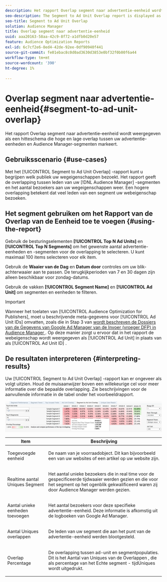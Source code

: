 ```yaml
---
description: Het rapport Overlap segment naar advertentie-eenheid wordt weergegeven als een hitteschema die hoge en lage overlap tussen uw advertentie-eenheden en Audience Manager-segmenten markeert.
seo-description: The Segment to Ad Unit Overlap report is displayed as a heat chart that highlights high and low overlaps between your Ad Units and Audience Manager segments.
seo-title: Segment to Ad Unit Overlap
solution: Audience Manager
title: Overlap segment naar advertentie-eenheid
uuid: aaa20163-58aa-42c9-8f72-a1dfb0d20e57
feature: Audience Optimization Reports
exl-id: 6c7cf2e6-8ed4-42de-92ee-0df90940f441
source-git-commit: fe01ebac8c0d0ad3630d3853e0bf32f0b00f6a44
workflow-type: tm+mt
source-wordcount: '390'
ht-degree: 1%

---
```


# Overlap segment naar advertentie-eenheid{#segment-to-ad-unit-overlap}

Het rapport Overlap segment naar advertentie-eenheid wordt weergegeven als een hitteschema die hoge en lage overlap tussen uw advertentie-eenheden en Audience Manager-segmenten markeert.

## Gebruiksscenario {#use-cases}

Met het [!UICONTROL Segment to Ad Unit Overlap] -rapport kunt u begrijpen welk publiek uw wegeigenschappen bezoekt. Het rapport geeft de overlapping tussen leden van uw [!DNL Audience Manager] -segmenten en het aantal bezoekers aan uw wegeigenschappen weer. Een hogere overlapping betekent dat veel leden van een segment uw webeigenschap bezoeken.

## Het segment gebruiken om het Rapport van de Overlap van de Eenheid toe te voegen {#using-the-report}

Gebruik de besturingselementen **[!UICONTROL Top N Ad Units]** en **[!UICONTROL Top N Segments]** om het gewenste aantal advertentie-eenheden en -segmenten voor de overlapping te selecteren. U kunt maximaal 100 items selecteren voor elk item.

Gebruik de **Waaier van de Dag** en **Datum door** controles om uw blik-achterwaaier aan te passen. De terugkijkperioden van 7 en 30 dagen zijn alleen beschikbaar voor zondag-datums.

Gebruik de vakken **[!UICONTROL Segment Name]** en **[!UICONTROL Ad Unit]** om segmenten en eenheden te filteren.

>[!IMPORTANT]
>
>Wanneer het toelaten van [!UICONTROL Audience Optimization for Publishers], moet u beschrijvende meta-gegevens voor [!UICONTROL Ad Unit IDs] omvatten, zoals die in Stap 3 van [&#x200B; wordt beschreven de Dossiers van de Gegevens van Google Ad Manager van de Invoer (vroeger DFP) in Audience Manager &#x200B;](../../../reporting/audience-optimization-reports/aor-publishers/import-dfp.md). Op deze manier zorgt u ervoor dat in het rapport de webeigenschap wordt weergegeven als [!UICONTROL Ad Unit] in plaats van als [!UICONTROL Ad Unit ID] .

## De resultaten interpreteren {#interpreting-results}

Uw [!UICONTROL Segment to Ad Unit Overlap] -rapport kan er ongeveer als volgt uitzien. Houd de muisaanwijzer boven een willekeurige cel voor meer informatie over die bepaalde overlapping. Zie beschrijvingen voor de aanvullende informatie in de tabel onder het voorbeeldrapport.

![](assets/publisher_segment_ad_unit_overlap.png)

<table id="table_22340F45B1B94D3796174CB30A60E212"> 
 <thead> 
  <tr> 
   <th colname="col1" class="entry"> Item </th> 
   <th colname="col2" class="entry"> Beschrijving </th> 
  </tr>
 </thead>
 <tbody> 
  <tr> 
   <td colname="col1"> <p><span class="wintitle"> Toegevoegde eenheid </span> </p> </td> 
   <td colname="col2"> <p>De naam van je voorraadobject. Dit kan bijvoorbeeld een van uw websites of een artikel op uw website zijn. </p> </td> 
  </tr> 
  <tr> 
   <td colname="col1"> <p><span class="wintitle"> Realtime aantal Uniques Segment </span> </p> </td> 
   <td colname="col2"> <p>Het aantal unieke bezoekers die in real time voor de gespecificeerde tijdwaaier werden gezien en die voor het segment op het ogenblik gekwalificeerd waren zij door <span class="keyword"> Audience Manager </span> werden gezien. </p> </td> 
  </tr> 
  <tr> 
   <td colname="col1"> <p><span class="wintitle"> Aantal unieke eenheden toevoegen </span> </p> </td> 
   <td colname="col2"> <p>Het aantal bezoekers voor deze specifieke advertentie-eenheid. Deze informatie is afkomstig uit de logboeken van Google Ad Manager. </p> </td> 
  </tr> 
  <tr> 
   <td colname="col1"> <p><span class="wintitle"> Aantal Uniques overlappen </span> </p> </td> 
   <td colname="col2"> <p>De leden van uw segment die aan het punt van de advertentie-eenheid werden blootgesteld. </p> </td> 
  </tr> 
  <tr> 
   <td colname="col1"> <p><span class="wintitle"> Overlap Percentage </span> </p> </td> 
   <td colname="col2"> <p>De overlapping tussen ad-unit en segmentpopulaties. Dit is het <span class="wintitle"> Aantal van Uniques van de Overlappen </span>, die als percentage van het <span class="wintitle"> Echte segment - tijdUniques </span> wordt uitgedrukt. </p> </td> 
  </tr> 
 </tbody> 
</table>

